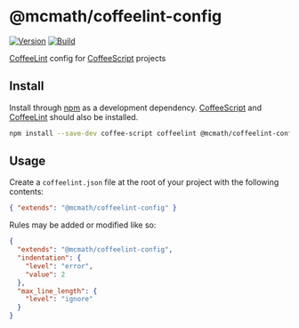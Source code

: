 # @mcmath/coffeelint-config

[![Version][version-badge]][npm]
[![Build][build-badge]][travis]

[CoffeeLint][coffeelint] config for [CoffeeScript][coffeescript]
projects

## Install

Install through [npm][npm] as a development dependency.
[CoffeeScript][coffeescript] and [CoffeeLint][coffeelint] should also be
installed.

```sh
npm install --save-dev coffee-script coffeelint @mcmath/coffeelint-config
```

## Usage

Create a `coffeelint.json` file at the root of your project with the following
contents:

```json
{ "extends": "@mcmath/coffeelint-config" }
```

Rules may be added or modified like so:

```json
{
  "extends": "@mcmath/coffeelint-config",
  "indentation": {
    "level": "error",
    "value": 2
  },
  "max_line_length": {
    "level": "ignore"
  }
}
```

[version-badge]: https://img.shields.io/npm/v/@mcmath/coffeelint-config.svg?style=flat-square
[build-badge]: https://img.shields.io/travis/mcmath/coffeelint-config/master.svg?style=flat-square
[npm]: https://www.npmjs.com/package/@mcmath/coffeelint-config
[travis]: https://travis-ci.org/mcmath/coffeelint-config
[coffeescript]: http://coffeescript.org/
[coffeelint]: http://www.coffeelint.org/

